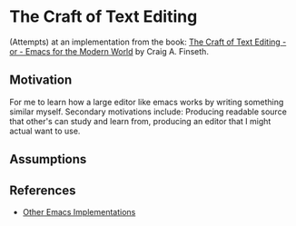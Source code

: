 # The Craft of Text Editing

(Attempts) at an implementation from the book: [The Craft of Text Editing - or - Emacs for the Modern World](https://www.finseth.com/craft/) by Craig A. Finseth.

## Motivation

For me to learn how a large editor like emacs works by writing something similar myself. Secondary motivations include: Producing readable source that other's can study and learn from, producing an editor that I might actual want to use.

## Assumptions

## References

* [Other Emacs Implementations](http://www.finseth.com/emacs.html)
